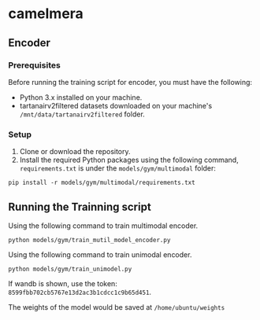 # camelmera

## Encoder

### Prerequisites

Before running the training script for encoder, you must have the following:

- Python 3.x installed on your machine.
- tartanairv2filtered datasets downloaded on your machine's `/mnt/data/tartanairv2filtered` folder.

### Setup

1. Clone or download the repository.
2. Install the required Python packages using the following command, `requirements.txt` is under the `models/gym/multimodal` folder:

```
pip install -r models/gym/multimodal/requirements.txt
```

## Running the Trainning script

Using the following command to train multimodal encoder.

```
python models/gym/train_mutil_model_encoder.py
```

Using the following command to train unimodal encoder.

```
python models/gym/train_unimodel.py
```

If wandb is shown, use the token: `8599fbb702cb5767e13d2ac3b1cdcc1c9b65d451`.

The weights of the model would be saved at `/home/ubuntu/weights`
